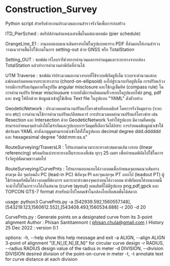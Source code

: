 # Construction_Survey

Python script สำหรับช่วยงานประมวลผลงานสำรวจรังวัดเพื่อการก่อสร้าง

ITD_PierSched : สคริปส์อ่านตำแหน่งเสาเข็มในแต่ละตอหม้อ (pier schedule)  

OrangeLine_E1 : งานออกแบบแนวเส้นทางรถไฟในรูปแบบตาราง PDF ที่ส่งมอบให้งานสำรวงวางแนวอ่านขึ้นไปใช้งานในการ setting-out ด้วย GNSS  หรือ TotalStation

Setting_OUT : ซอฟต์แวร์ไลบรารีช่วยการคำนวนผลการอ่านมุมและระยะทางจากกล้อง TotalStation แล้วทำการคำนวนค่าพิกัดที่อ่านได้

UTM Traverse : ซอฟต์แวร์ประมวลผลงานวงรอบที่ใช้ระบบพิกัดยูทีเอ็ม ระบบจะคำนวนเสกลแฟกเตอร์ลดทอนจากระยะทางราบ (chord-on-ellipsoid) ลงไปสู่ระนาบกริดยูทีเอ็ม การปรับแก้วงรอบมีการปรับแก้มุมภายในรูปปิด angular misclosure และใช้กฏเข็มทิศ (compass rule) ในการคำนวนปรับ linear misclousure ระบบยังมีการผลิตแผนที่วงรอบในรูปแบบไฟล์ png, pdf และ svg ให้อีกด้วย ข้อมูลนำเข้าผู้ใช้เขียน Text file ในรูปแบบ "YAML" ดังตัวอย่าง

GeodeticNetwork : ประมวลผลคำนวนปรับแก้โครงข่ายยีออเดติกส์ โดยการรังวัดมุมราบ (ระยะทาง etc) การคำนวนใช้การคำนวนปรับแก้ลีสสแควร์ การประมวลผลคำนวนปรับแก้โครงข่าย เช่น Resection และ Intersection ด้วย GeodeticNetwork จึงทำให้รูปแบบ มึความยืดหยุ่น สามารถกำหนดจุดอ้างอิงได้ไม่จำกัดและรูปแบบการวัดมุมที่เลือกวัดได้อิสระ การกำหนดข้อมูลนำเข้าใช้ฟอร์แมท YAML ค่าสังเกตุมุุมสามารถนำเข้าได้ทั้ง่ในรูปแบบ decimal degree ddd.dddddd และ hexagesimal degree "ddd:mm:ss.s"

RouteSurveying/TraversLR : โปรแกรมคำนวนระยะทางสะสมตามเส้นวงรอบ (linear referencing) พร้อมกับแบ่งระยะทางเป็นระยะคงที่เช่น ทุกๆ 25 เมตร เพื่อกำหนดพิกัดไปใช้ในการรังวัดรูปตัดตามขวางต่อไป

RouteSurveying/CurvePnts : โปรแกรมออกแบบโค้งวงกลมเมื่อกำหนดจุดบนแนวเส้นทางสามจุด คือ จุดก่อนถึง PC (lead-in PC) พิกัดจุด PI และจุดเลยจุด PT ออกไป (leadout PT) ผู้ใช้กำหนดรัศมีดโค้งวงกลมที่ต้องการ และระยะห่างของจุดแบ่งบนโค้งวงกลม ค่าพิกัดบนโค้งบนกลมนี้จะนำไปใช้ในการวางโค้งในสนาม (curve layout) ผลผลิตที่ได้มีรูปแบบ png,pdf,gpck และ TOPCON GTS-7 format สำหรับนำไปโหลดเข้าในกล้องโทเทิ่ลสเตชั่นได้สดวก

usage: python3 CurvePnts.py -a [542939.592,1560557.148],[543219.123,1560612.552],[543408.493,1560534.688] -r 200 -d 20

CurvePnts.py : Generate points on a designated curve from its 3-point alignment Author : Phisan Santitamnont (
phisan.chula@gmail.com ) History 25 Dec 2022 : version 0.1

options:
  -h, --help            show this help message and exit
  -a ALIGN, --align ALIGN
                        3-point of alignment "[E,N],[E,N],[E,N]" for circular curve design
  -r RADIUS, --radius RADIUS
                        design value of the radius in meter
  -d DIVISION, --division DIVISION
                        desired division of the point-on-curve in meter
  -t, -t                annotate text for curve distance at each division
